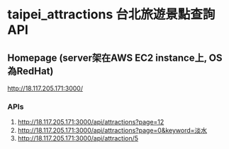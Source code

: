 # taipei_attractions 台北旅遊景點查詢API
## Homepage (server架在AWS EC2 instance上, OS為RedHat)
http://18.117.205.171:3000/
### APIs
1. http://18.117.205.171:3000/api/attractions?page=12
2. http://18.117.205.171:3000/api/attractions?page=0&keyword=淡水
3. http://18.117.205.171:3000/api/attraction/5
